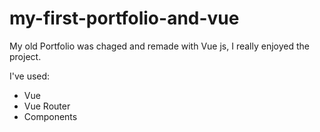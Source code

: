 # my-first-portfolio-and-vue

My old Portfolio was chaged and remade with Vue js, I really enjoyed the project.

I've used:
<ul>
  <li>Vue</li>
  <li>Vue Router</li>
  <li>Components</li>
 </ul>
<br>
